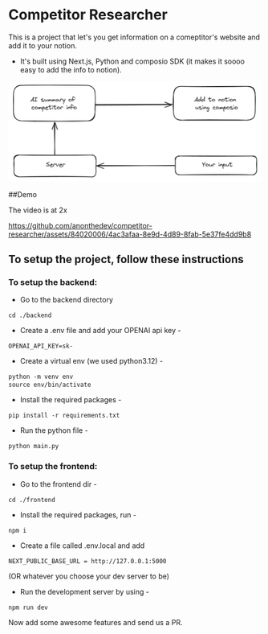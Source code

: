 # Competitor Researcher

This is a project that let's you get information on a comeptitor's website and add it to your notion.

- It's built using Next.js, Python and composio SDK (it makes it soooo easy to add the info to notion).

![image info](./flow.png)

##Demo

The video is at 2x


https://github.com/anonthedev/competitor-researcher/assets/84020006/4ac3afaa-8e9d-4d89-8fab-5e37fe4dd9b8


## To setup the project, follow these instructions
### To setup the backend:
- Go to the backend directory 
```
cd ./backend
```
- Create a .env file and add your OPENAI api key - 
```
OPENAI_API_KEY=sk-
```
- Create a virtual env (we used python3.12) - 
```
python -m venv env
source env/bin/activate
```
- Install the required packages - 
```
pip install -r requirements.txt
```
- Run the python file - 
```
python main.py
```

### To setup the frontend:
- Go to the frontend dir - 
```
cd ./frontend
```
- Install the required packages, run - 
```
npm i
```
- Create a file called .env.local and add 
```
NEXT_PUBLIC_BASE_URL = http://127.0.0.1:5000
``` 
(OR  whatever you choose your dev server to be)
- Run the development server by using - 
```
npm run dev
```

Now add some awesome features and send us a PR.
